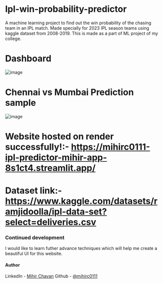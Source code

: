 # Ipl-win-probability-predictor
A machine learning project to find out the win probability of the chasing team in an IPL match. Made specially for 2023 IPL season teams using kaggle dataset from 2008-2019. This is made as a part of ML project of my college. 

# Dashboard
![image](https://user-images.githubusercontent.com/84846378/236698998-987b60e1-17cb-4b2f-ab91-939d1bd06634.png)


# Chennai vs Mumbai Prediction sample
![image](https://user-images.githubusercontent.com/84846378/236699086-7a6edede-9aec-481e-ace0-c0897e06036c.png)



# Website hosted on render successfully!:- https://mihirc0111-ipl-predictor-mihir-app-8s1ct4.streamlit.app/

# Dataset link:- https://www.kaggle.com/datasets/ramjidoolla/ipl-data-set?select=deliveries.csv

### Continued development
I would like to learn futher advance techniques which will help me create a beautiful UI for this website.

#### Author

LinkedIn - [Mihir Chavan](https://www.linkedin.com/in/mihir-chavan-643615234/)
Github - [@mihirc0111](https://github.com/mihirc0111)
